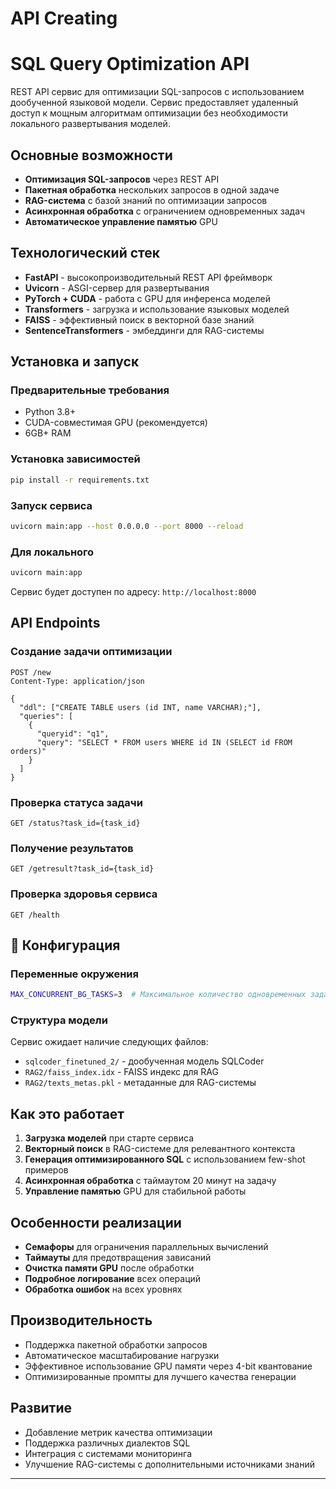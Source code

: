 # API Creating

# SQL Query Optimization API

REST API сервис для оптимизации SQL-запросов с использованием дообученной языковой модели. Сервис предоставляет удаленный доступ к мощным алгоритмам оптимизации без необходимости локального развертывания моделей.

##  Основные возможности

- **Оптимизация SQL-запросов** через REST API
- **Пакетная обработка** нескольких запросов в одной задаче
- **RAG-система** с базой знаний по оптимизации запросов
- **Асинхронная обработка** с ограничением одновременных задач
- **Автоматическое управление памятью** GPU

##  Технологический стек

- **FastAPI** - высокопроизводительный REST API фреймворк
- **Uvicorn** - ASGI-сервер для развертывания
- **PyTorch + CUDA** - работа с GPU для инференса моделей
- **Transformers** - загрузка и использование языковых моделей
- **FAISS** - эффективный поиск в векторной базе знаний
- **SentenceTransformers** - эмбеддинги для RAG-системы

##  Установка и запуск

### Предварительные требования
- Python 3.8+
- CUDA-совместимая GPU (рекомендуется)
- 6GB+ RAM

### Установка зависимостей
```bash
pip install -r requirements.txt
```

### Запуск сервиса
```bash
uvicorn main:app --host 0.0.0.0 --port 8000 --reload
```

### Для локального
```bash
uvicorn main:app
```

Сервис будет доступен по адресу: `http://localhost:8000`

## API Endpoints

### Создание задачи оптимизации
```http
POST /new
Content-Type: application/json

{
  "ddl": ["CREATE TABLE users (id INT, name VARCHAR);"],
  "queries": [
    {
      "queryid": "q1",
      "query": "SELECT * FROM users WHERE id IN (SELECT id FROM orders)"
    }
  ]
}
```

### Проверка статуса задачи
```http
GET /status?task_id={task_id}
```

### Получение результатов
```http
GET /getresult?task_id={task_id}
```

### Проверка здоровья сервиса
```http
GET /health
```

## 🔧 Конфигурация

### Переменные окружения
```bash
MAX_CONCURRENT_BG_TASKS=3  # Максимальное количество одновременных задач
```

### Структура модели
Сервис ожидает наличие следующих файлов:
- `sqlcoder_finetuned_2/` - дообученная модель SQLCoder
- `RAG2/faiss_index.idx` - FAISS индекс для RAG
- `RAG2/texts_metas.pkl` - метаданные для RAG-системы

##  Как это работает

1. **Загрузка моделей** при старте сервиса
2. **Векторный поиск** в RAG-системе для релевантного контекста
3. **Генерация оптимизированного SQL** с использованием few-shot примеров
4. **Асинхронная обработка** с таймаутом 20 минут на задачу
5. **Управление памятью** GPU для стабильной работы

##  Особенности реализации

- **Семафоры** для ограничения параллельных вычислений
- **Таймауты** для предотвращения зависаний
- **Очистка памяти GPU** после обработки
- **Подробное логирование** всех операций
- **Обработка ошибок** на всех уровнях

##  Производительность

- Поддержка пакетной обработки запросов
- Автоматическое масштабирование нагрузки
- Эффективное использование GPU памяти через 4-bit квантование
- Оптимизированные промпты для лучшего качества генерации

##  Развитие

- Добавление метрик качества оптимизации
- Поддержка различных диалектов SQL
- Интеграция с системами мониторинга
- Улучшение RAG-системы с дополнительными источниками знаний

---
